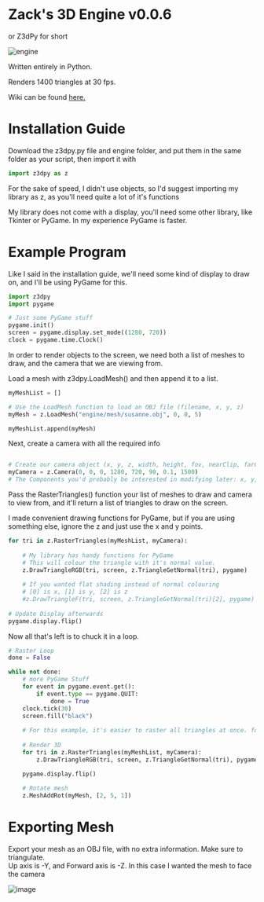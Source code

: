 # Zack's 3D Engine v0.0.6
or Z3dPy for short

![engine](https://user-images.githubusercontent.com/115175938/235578934-23defc68-c021-4b05-b169-272e9ac8d3c9.gif)

Written entirely in Python.

Renders 1400 triangles at 30 fps.

Wiki can be found <a href="https://github.com/ZackWilde27/pythonRasterizer/wiki">here.</a>

# Installation Guide

Download the z3dpy.py file and engine folder, and put them in the same folder as your script, then import it with
```python
import z3dpy as z
```
For the sake of speed, I didn't use objects, so I'd suggest importing my library as z, as you'll need quite a lot of it's functions

My library does not come with a display, you'll need some other library, like Tkinter or PyGame. In my experience PyGame is faster.

# Example Program
Like I said in the installation guide, we'll need some kind of display to draw on, and I'll be using PyGame for this.

```python
import z3dpy
import pygame

# Just some PyGame stuff
pygame.init()
screen = pygame.display.set_mode((1280, 720))
clock = pygame.time.Clock()
```

In order to render objects to the screen, we need both a list of meshes to draw, and the camera that we are viewing from.
<br>

Load a mesh with z3dpy.LoadMesh() and then append it to a list.

```python
myMeshList = []

# Use the LoadMesh function to load an OBJ file (filename, x, y, z)
myMesh = z.LoadMesh("engine/mesh/susanne.obj", 0, 0, 5)

myMeshList.append(myMesh)
```

Next, create a camera with all the required info

```python

# Create our camera object (x, y, z, width, height, fov, nearClip, farClip)
myCamera = z.Camera(0, 0, 0, 1280, 720, 90, 0.1, 1500)
# The Components you'd probably be interested in modifying later: x, y, z

```

Pass the RasterTriangles() function your list of meshes to draw and camera to view from, and it'll return a list of triangles to draw on the screen.

I made convenient drawing functions for PyGame, but if you are using something else, ignore the z and just use the x and y points.

```python
for tri in z.RasterTriangles(myMeshList, myCamera):
        
    # My library has handy functions for PyGame
    # This will colour the triangle with it's normal value.
    z.DrawTriangleRGB(tri, screen, z.TriangleGetNormal(tri), pygame)
        
    # If you wanted flat shading instead of normal colouring
    # [0] is x, [1] is y, [2] is z
    #z.DrawTriangleF(tri, screen, z.TriangleGetNormal(tri)[2], pygame)
    
# Update Display afterwards
pygame.display.flip()
```

Now all that's left is to chuck it in a loop.

```python
# Raster Loop
done = False

while not done:
    # more PyGame Stuff
    for event in pygame.event.get():
        if event.type == pygame.QUIT:
            done = True    
    clock.tick(30)
    screen.fill("black")
    
    # For this example, it's easier to raster all triangles at once. for a more custom pipeline, see the wiki
    
    # Render 3D
    for tri in z.RasterTriangles(myMeshList, myCamera):
        z.DrawTriangleRGB(tri, screen, z.TriangleGetNormal(tri), pygame)

    pygame.display.flip()
    
    # Rotate mesh
    z.MeshAddRot(myMesh, [2, 5, 1])
```


# Exporting Mesh

Export your mesh as an OBJ file, with no extra information. Make sure to triangulate.
<br>
Up axis is -Y, and Forward axis is -Z. In this case I wanted the mesh to face the camera

![image](https://user-images.githubusercontent.com/115175938/235002154-62bb03ad-13f3-4084-b410-aa0074553865.png)
